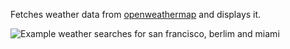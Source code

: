 Fetches weather data from [openweathermap](http://openweathermap.org/api) and displays it.

![](/react-native/WeatherProject/screenshots/sanfrancisco_berlim_miami.png "Example weather searches for san francisco, berlim and miami")

